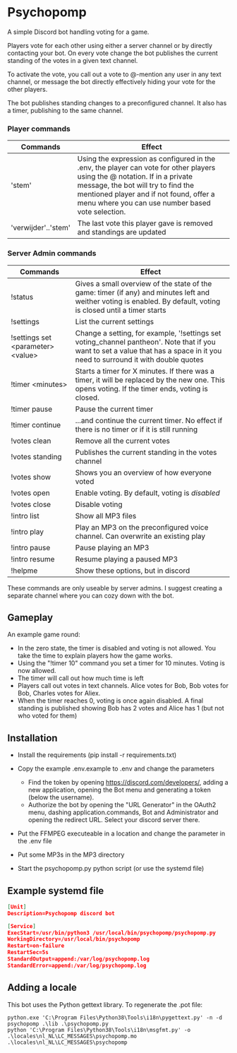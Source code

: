 # Psychopomp
A simple Discord bot handling voting for a game. 

Players vote for each other using either a server channel or by directly contacting your bot. On every vote change the bot publishes the current standing of the votes in a given text channel. 

To activate the vote, you call out a vote to @-mention any user in any text channel, or message the bot directly effectively hiding your vote for the other players. 

The bot publishes standing changes to a preconfigured channel. It also has a timer, publishing to the same channel.     

 ### Player commands
 
| Commands | Effect | 
| --- | --- |
| 'stem' | Using the expression as configured in the .env, the player can vote for other players using the @ notation. If in a private message, the bot will try to find the mentioned player and if not found, offer a menu where you can use number based vote selection. | 
| 'verwijder'..'stem' | The last vote this player gave is removed and standings are updated | 


 ### Server Admin commands
| Commands | Effect | 
| --- | --- |
|!status| Gives a small overview of the state of the game: timer (if any) and minutes left and weither voting is enabled. By default, voting is closed until a timer starts | 
|!settings| List the current settings | 
|!settings set \<parameter\> \<value\> | Change a setting, for example, '!settings set voting_channel pantheon'. Note that if you want to set a value that has a space in it you need to surround it with double quotes |
|!timer \<minutes\>| Starts a timer for X minutes. If there was a timer, it will be replaced by the new one. This opens voting. If the timer ends, voting is closed. | 
|!timer pause| Pause the current timer |
|!timer continue| ...and continue the current timer. No effect if there is no timer or if it is still running | 
|!votes clean| Remove all the current votes | 
|!votes standing| Publishes the current standing in the votes channel |  
|!votes show | Shows you an overview of how everyone voted  | 
|!votes open | Enable voting. By default, voting is _disabled_ | 
|!votes close | Disable voting |
|!intro list | Show all MP3 files | 
|!intro play <mp3 file name or number> | Play an MP3 on the preconfigured voice channel. Can overwrite an existing play |
|!intro pause | Pause playing an MP3 |
|!intro resume | Resume playing a paused MP3 |
|!helpme | Show these options, but in discord |  


These commands are only useable by server admins. I suggest creating a separate channel where you can cozy down with the bot. 

## Gameplay
An example game round:
- In the zero state, the timer is disabled and voting is not allowed. You take the time to explain players how the game works. 
- Using the "!timer 10" command you set a timer for 10 minutes. Voting is now allowed.
- The timer will call out how much time is left 
- Players call out votes in text channels. Alice votes for Bob, Bob votes for Bob, Charles votes for Aliex.   
- When the timer reaches 0, voting is once again disabled. A final standing is published showing Bob has 2 votes and Alice has 1 (but not who voted for them) 


## Installation
- Install the requirements (pip install -r requirements.txt)

- Copy the example .env.example to .env and change the parameters
  - Find the token by opening https://discord.com/developers/, adding a new application, opening the Bot menu and generating a token (below the username). 
  - Authorize the bot by opening the "URL Generator" in the OAuth2 menu, dashing application.commands, Bot and Administrator and opening the redirect URL. Select your discord server there. 
- Put the FFMPEG executeable in a location and change the parameter in the .env file
- Put some MP3s in the MP3 directory  
- Start the psychopomp.py python script (or use the systemd file)

## Example systemd file
```json
[Unit]
Description=Psychopomp discord bot

[Service]
ExecStart=/usr/bin/python3 /usr/local/bin/psychopomp/psychopomp.py
WorkingDirectory=/usr/local/bin/psychopomp
Restart=on-failure
RestartSec=5s 
StandardOutput=append:/var/log/psychopomp.log
StandardError=append:/var/log/psychopomp.log
```

## Adding a locale
This bot uses the Python gettext library. To regenerate the .pot file: 
```
python.exe 'C:\Program Files\Python38\Tools\i18n\pygettext.py' -n -d psychopomp .\lib .\psychopomp.py
python 'C:\Program Files\Python38\Tools\i18n\msgfmt.py' -o .\locales\nl_NL\LC_MESSAGES\psychopomp.mo .\locales\nl_NL\LC_MESSAGES\psychopomp

```
